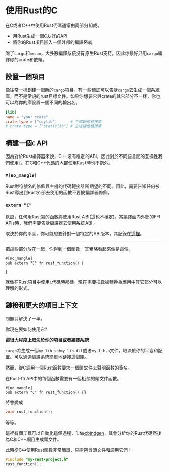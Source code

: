 # 使用Rust的C

在C或者C++中使用Rust代碼通常由兩部分組成。

- 用Rust生成一個C友好的API
- 將你的Rust項目嵌入一個外部的編譯系統

除了`cargo`和`meson`，大多數編譯系統沒有原生Rust支持。因此你最好只用`cargo`編譯你的crate和依賴。

## 設置一個項目

像往常一樣創建一個新的`cargo`項目。有一些標誌可以告訴`cargo`去生成一個系統庫，而不是常規的rust目標文件。如果你想要它與crate的其它部分不一樣，你也可以為你的庫設置一個不同的輸出名。

```toml
[lib]
name = "your_crate"
crate-type = ["cdylib"]      # 生成動態鏈接庫
# crate-type = ["staticlib"] # 生成靜態鏈接庫
```

## 構建一個`C` API

因為對於Rust編譯器來說，C++沒有穩定的ABI，因此對於不同語言間的互操性我們使用`C`。在C和C++代碼的內部使用Rust時也不例外。

### `#[no_mangle]`

Rust對符號名的修飾與主機的代碼鏈接器所期望的不同。因此，需要告知任何被Rust導出到Rust外部去使用的函數不要被編譯器修飾。

### `extern "C"`

默認，任何用Rust寫的函數將使用Rust ABI(這也不穩定)。當編譯面向外部的FFI APIs時，我們需要告訴編譯器去使用系統ABI 。 

取決於你的平臺，你可能想要針對一個特定的ABI版本，其記錄在[這裡](https://doc.rust-lang.org/reference/items/external-blocks.html)。

---

把這些部分放在一起，你得到一個函數，其粗略看起來像是這個。

```rust,ignore
#[no_mangle]
pub extern "C" fn rust_function() {

}
```

就像在Rust項目中使用`C`代碼時那樣，現在需要把數據轉換為應用中其它部分可以理解的形式。

## 鏈接和更大的項目上下文

問題只解決了一半。

你現在要如何使用它?

**這很大程度上取決於你的項目或者編譯系統**

`cargo`將生成一個`my_lib.so`/`my_lib.dll`或者`my_lib.a`文件，取決於你的平臺和配置。可以通過編譯系統簡單地鏈接這個庫。

然而，從C調用一個Rust函數要求一個頭文件去聲明函數的簽名。

在Rust-ffi API中的每個函數需要有一個相關的頭文件函數。

```rust,ignore
#[no_mangle]
pub extern "C" fn rust_function() {}
```

將會變成

```C
void rust_function();
```

等等。

這裡有個工具可以自動化這個過程，叫做[cbindgen]，其會分析你的Rust代碼然後為C和C++項目生成頭文件。

[cbindgen]: https://github.com/eqrion/cbindgen

此時從C中使用Rust函數非常簡單，只需包含頭文件和調用它們！

```C
#include "my-rust-project.h"
rust_function();
```
